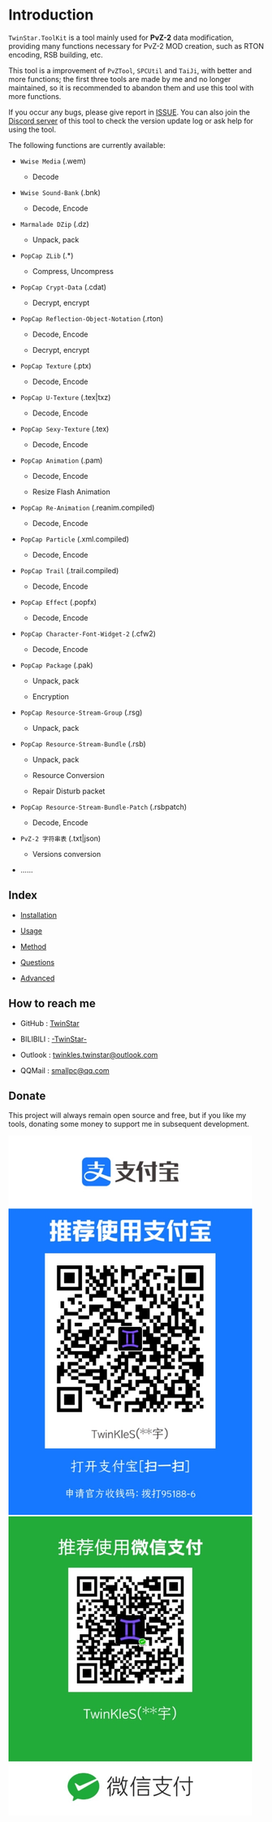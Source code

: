 # Introduction

`TwinStar.ToolKit` is a tool mainly used for **PvZ-2** data modification, providing many functions necessary for PvZ-2 MOD creation, such as RTON encoding, RSB building, etc.

This tool is a improvement of `PvZTool`, `SPCUtil` and `TaiJi`, with better and more functions; the first three tools are made by me and no longer maintained, so it is recommended to abandon them and use this tool with more functions.

If you occur any bugs, please give report in [ISSUE](https://github.com/twinkles-twinstar/TwinStar.ToolKit/issues). You can also join the [Discord server](https://discord.com/invite/v7qvttSX8K) of this tool to check the version update log or ask help for using the tool.

The following functions are currently available:

- `Wwise Media` (.wem)

	- Decode

- `Wwise Sound-Bank` (.bnk)

	- Decode, Encode

- `Marmalade DZip` (.dz)

	- Unpack, pack

- `PopCap ZLib` (.\*)

	- Compress, Uncompress

- `PopCap Crypt-Data` (.cdat)

	- Decrypt, encrypt

- `PopCap Reflection-Object-Notation` (.rton)

	- Decode, Encode

	- Decrypt, encrypt

- `PopCap Texture` (.ptx)

	- Decode, Encode

- `PopCap U-Texture` (.tex|txz)

	- Decode, Encode

- `PopCap Sexy-Texture` (.tex)

	- Decode, Encode

- `PopCap Animation` (.pam)

	- Decode, Encode

	- Resize Flash Animation

- `PopCap Re-Animation` (.reanim.compiled)

	- Decode, Encode

- `PopCap Particle` (.xml.compiled)

	- Decode, Encode

- `PopCap Trail` (.trail.compiled)

	- Decode, Encode

- `PopCap Effect` (.popfx)

	- Decode, Encode

- `PopCap Character-Font-Widget-2` (.cfw2)

	- Decode, Encode

- `PopCap Package` (.pak)

	- Unpack, pack

	- Encryption

- `PopCap Resource-Stream-Group` (.rsg)

	- Unpack, pack

- `PopCap Resource-Stream-Bundle` (.rsb)

	- Unpack, pack

	- Resource Conversion

	- Repair Disturb packet

- `PopCap Resource-Stream-Bundle-Patch` (.rsbpatch)

	- Decode, Encode

- `PvZ-2 字符串表` (.txt|json)

	- Versions conversion

- ......

## Index

- [Installation](./installation.md)

- [Usage](./usage.md)

- [Method](./method.md)

- [Questions](./question.md)

- [Advanced](./advanced.md)

## How to reach me

- GitHub : [TwinStar](https://github.com/twinkles-twinstar/)

- BILIBILI : [-TwinStar-](https://space.bilibili.com/12258540)

- Outlook : twinkles.twinstar@outlook.com

- QQMail : smallpc@qq.com

## Donate

This project will always remain open source and free, but if you like my tools, donating some money to support me in subsequent development.

![Alipay](../image/donate/alipay.jpg "Alipay")
![WeChat](../image/donate/wechat.jpg "WeChat")

